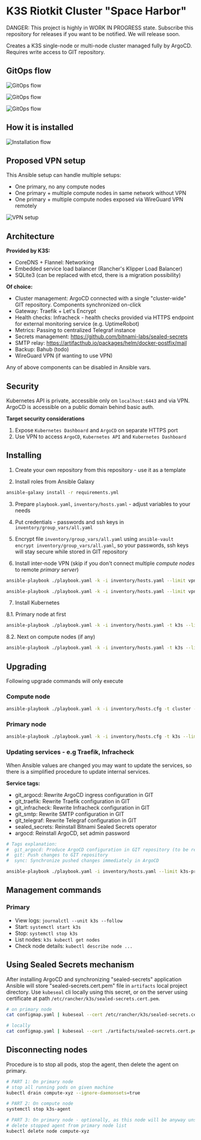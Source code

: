 K3S Riotkit Cluster "Space Harbor"
==================================

DANGER: This project is highly in WORK IN PROGRESS state. Subscribe this repository for releases if you want to be notified. We will release soon.

Creates a K3S single-node or multi-node cluster managed fully by ArgoCD.
Requires write access to GIT repository.

GitOps flow
-----------

![GitOps flow](./docs/git-flow.png)

![GitOps flow](./docs/argocd-apps.png)

![GitOps flow](./docs/argocd-app-view.png)

How it is installed
-------------------

![Installation flow](./docs/ansible-steps.svg)

Proposed VPN setup
------------------

This Ansible setup can handle multiple setups:
- One primary, no any compute nodes
- One primary + multiple compute nodes in same network without VPN
- One primary + multiple compute nodes exposed via WireGuard VPN remotely

![VPN setup](./docs/nodes.svg)

Architecture
------------

**Provided by K3S:**
- CoreDNS + Flannel: Networking
- Embedded service load balancer (Rancher's Klipper Load Balancer)
- SQLite3 (can be replaced with etcd, there is a migration possibility)

**Of choice:**
- Cluster management: ArgoCD connected with a single "cluster-wide" GIT repository. Components synchronized on-click
- Gateway: Traefik + Let's Encrypt
- Health checks: Infracheck - health checks provided via HTTPS endpoint for external monitoring service (e.g. UptimeRobot)
- Metrics: Passing to centralized Telegraf instance
- Secrets management: https://github.com/bitnami-labs/sealed-secrets
- SMTP relay: https://artifacthub.io/packages/helm/docker-postfix/mail
- Backup: Bahub (todo)
- WireGuard VPN (if wanting to use VPN)

Any of above components can be disabled in Ansible vars.

Security
--------

Kubernetes API is private, accessible only on `localhost:6443` and via VPN. ArgoCD is accessible on a public domain behind basic auth.

**Target security considerations**

1. Expose `Kubernetes Dashboard` and `ArgoCD` on separate HTTPS port
2. Use VPN to access `ArgoCD`, `Kubernetes API` and `Kubernetes Dashboard`

Installing 
----------

1. Create your own repository from this repository - use it as a template

2. Install roles from Ansible Galaxy

```bash
ansible-galaxy install -r requirements.yml
```

3. Prepare `playbook.yaml`, `inventory/hosts.yaml` - adjust variables to your needs

4. Put credentials - passwords and ssh keys in `inventory/group_vars/all.yaml`

5. Encrypt file `inventory/group_vars/all.yaml` using `ansible-vault encrypt inventory/group_vars/all.yaml`, so your passwords, ssh keys will stay secure while stored in GIT repository

6. Install inter-node VPN (skip if you don't connect multiple _compute nodes_ to remote _primary server_)

```bash
ansible-playbook ./playbook.yaml -k -i inventory/hosts.yaml --limit vpn
```

```bash
ansible-playbook ./playbook.yaml -k -i inventory/hosts.yaml --limit vpn-administrative
```

7. Install Kubernetes

8.1. Primary node at first

```bash
ansible-playbook ./playbook.yaml -k -i inventory/hosts.yaml -t k3s --limit k3s-primary
```

8.2. Next on compute nodes (if any)

```bash
ansible-playbook ./playbook.yaml -k -i inventory/hosts.yaml -t k3s --limit k3s-node
```


Upgrading
---------

Following upgrade commands will only execute 

### Compute node

```bash
ansible-playbook ./playbook.yaml -k -i inventory/hosts.cfg -t cluster --limit k3s-node -e force_k3s_upgrade=true
```

### Primary node

```bash
ansible-playbook ./playbook.yaml -k -i inventory/hosts.cfg -t k3s --limit k3s-primary -e force_k3s_upgrade=true
```

### Updating services - e.g Traefik, Infracheck

When Ansible values are changed you may want to update the services, so there is a simplified procedure to update internal services.

**Service tags:**
- git_argocd: Rewrite ArgoCD ingress configuration in GIT
- git_traefik: Rewrite Traefik configuration in GIT
- git_infracheck: Rewrite Infracheck configuration in GIT
- git_smtp: Rewrite SMTP configuration in GIT
- git_telegraf: Rewrite Telegraf configuration in GIT
- sealed_secrets: Reinstall Bitnami Sealed Secrets operator
- argocd: Reinstall ArgoCD, set admin password

```bash
# Tags explanation:
#  git_argocd: Produce ArgoCD configuration in GIT repository (to be replaced with other app e.g. git_traefik). Requires "git" tag.
#  git: Push changes to GIT repository
#  sync: Synchronize pushed changes immediately in ArgoCD

ansible-playbook ./playbook.yaml -i inventory/hosts.yaml --limit k3s-primary -t git_argocd,git,sync
```

Management commands
-------------------

### Primary

- View logs: `journalctl --unit k3s --follow`
- Start: `systemctl start k3s`
- Stop: `systemctl stop k3s`
- List nodes: `k3s kubectl get nodes`
- Check node details: `kubectl describe node ...`

Using Sealed Secrets mechanism
------------------------------

After installing ArgoCD and synchronizing "sealed-secrets" application Ansible will store "sealed-secrets.cert.pem" file in `artifacts` local project directory.
Use `kubeseal` cli locally using this secret, or on the server using certificate at path `/etc/rancher/k3s/sealed-secrets.cert.pem`.

```bash
# on primary node
cat configmap.yaml | kubeseal --cert /etc/rancher/k3s/sealed-secrets.cert.pem

# locally
cat configmap.yaml | kubeseal --cert ./artifacts/sealed-secrets.cert.pem
```

Disconnecting nodes
-------------------

Procedure is to stop all pods, stop the agent, then delete the agent on primary.

```bash
# PART 1: On primary node
# stop all running pods on given machine
kubectl drain compute-xyz --ignore-daemonsets=true

# PART 2: On compute node
systemctl stop k3s-agent

# PART 3: On primary node - optionally, as this node will be anyway unschedulable 
# delete stopped agent from primary node list
kubectl delete node compute-xyz
```
